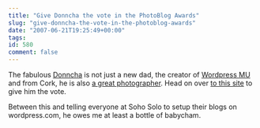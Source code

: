 ```yaml
---
title: "Give Donncha the vote in the PhotoBlog Awards"
slug: "give-donncha-the-vote-in-the-photoblog-awards"
date: "2007-06-21T19:25:49+00:00"
tags:
id: 580
comment: false
---
```


The fabulous [Donncha](http://ocaoimh.ie/) is not just a new dad, the creator of [Wordpress MU](http://mu.wordpress.org/) and from Cork, he is also [a great photographer](http://inphotos.org/vote-for-me-in-the-photoblogs-awards/). Head on over [to this site](http://vote.photoblogawards.com/photoblog.php?title=In_Photos "In_Photos") to give him the vote. 

Between this and telling everyone at Soho Solo to setup their blogs on wordpress.com, he owes me at least a bottle of babycham.
